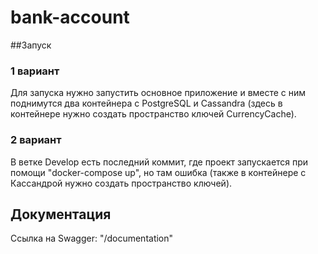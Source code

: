 # bank-account

##Запуск
### 1 вариант
Для запуска нужно запустить основное приложение и вместе с ним поднимутся два контейнера с PostgreSQL и Cassandra (здесь в контейнере нужно создать пространство ключей CurrencyCache).
### 2 вариант
В ветке Develop есть последний коммит, где проект запускается при помощи "docker-compose up", но там ошибка (также в контейнере с Кассандрой нужно создать пространство ключей).

## Документация
Ссылка на Swagger: "/documentation"
